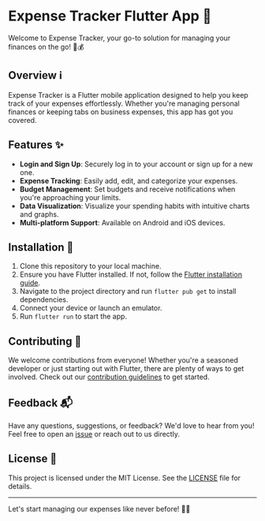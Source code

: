 # Expense Tracker Flutter App 💸

Welcome to Expense Tracker, your go-to solution for managing your finances on the go! 📱💰

## Overview ℹ️

Expense Tracker is a Flutter mobile application designed to help you keep track of your expenses effortlessly. Whether you're managing personal finances or keeping tabs on business expenses, this app has got you covered.

## Features ✨

- **Login and Sign Up**: Securely log in to your account or sign up for a new one.
- **Expense Tracking**: Easily add, edit, and categorize your expenses.
- **Budget Management**: Set budgets and receive notifications when you're approaching your limits.
- **Data Visualization**: Visualize your spending habits with intuitive charts and graphs.
- **Multi-platform Support**: Available on Android and iOS devices.

## Installation 🚀

1. Clone this repository to your local machine.
2. Ensure you have Flutter installed. If not, follow the [Flutter installation guide](https://flutter.dev/docs/get-started/install).
3. Navigate to the project directory and run `flutter pub get` to install dependencies.
4. Connect your device or launch an emulator.
5. Run `flutter run` to start the app.

## Contributing 🤝

We welcome contributions from everyone! Whether you're a seasoned developer or just starting out with Flutter, there are plenty of ways to get involved. Check out our [contribution guidelines](CONTRIBUTING.md) to get started.

## Feedback 📬

Have any questions, suggestions, or feedback? We'd love to hear from you! Feel free to open an [issue](https://github.com/your-username/expense-tracker/issues) or reach out to us directly.

## License 📝

This project is licensed under the MIT License. See the [LICENSE](LICENSE) file for details.

---

Let's start managing our expenses like never before! 💪💼
